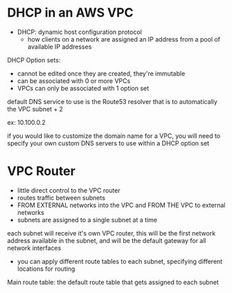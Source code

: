# DHCP in an AWS VPC 
- DHCP: dynamic host configuration protocol
  - how clients on a network are assigned an IP address from a pool of available IP addresses

DHCP Option sets: 
- cannot be edited once they are created, they're immutable
- can be associated with 0 or more VPCs
- VPCs can only be associated with 1 option set

default DNS service to use is the Route53 resolver that is to automatically the VPC subnet + 2 

ex: 10.100.0.2

if you would like to customize the domain name for a VPC, you will need to specify your own custom DNS servers to use within a DHCP option set

# VPC Router
- little direct control to the VPC router
- routes traffic between subnets 
- FROM EXTERNAL networks into the VPC and FROM THE VPC to external networks
- subnets are assigned to a single subnet at a time 


each subnet will receive it's own VPC router, this will be the first network address available in the subnet, and will be the default gateway for all network interfaces
- you can apply different route tables to each subnet, specifying different locations for routing 

Main route table: the default route table that gets assigned to each subnet